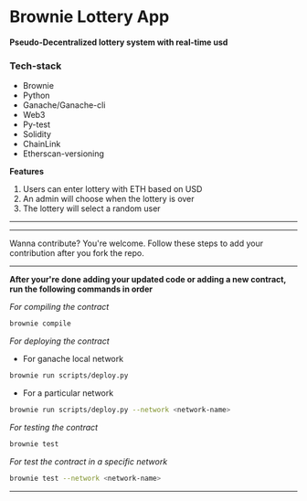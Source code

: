 # Brownie Lottery App

**Pseudo-Decentralized lottery system with real-time usd**

### Tech-stack

- Brownie
- Python
- Ganache/Ganache-cli
- Web3
- Py-test
- Solidity
- ChainLink
- Etherscan-versioning

**Features**

1. Users can enter lottery with ETH based on USD
2. An admin will choose when the lottery is over
3. The lottery will select a random user

---

---

Wanna contribute? You're welcome. Follow these steps to add your contribution after you fork the repo.

---

**After your're done adding your updated code or adding a new contract, run the following commands in order**

_For compiling the contract_

```bash
brownie compile
```

_For deploying the contract_

- For ganache local network

```bash
brownie run scripts/deploy.py
```

- For a particular network

```bash
brownie run scripts/deploy.py --network <network-name>
```

_For testing the contract_

```bash
brownie test
```

_For test the contract in a specific network_

```bash
brownie test --network <network-name>
```

---
